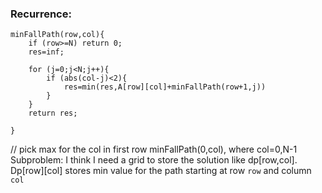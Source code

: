 ### Recurrence:

```
minFallPath(row,col){
	if (row>=N) return 0;
	res=inf;

	for (j=0;j<N;j++){
		if (abs(col-j)<2){
			res=min(res,A[row][col]+minFallPath(row+1,j))
		}
	}
	return res;

}
```

// pick max for the col in first row minFallPath(0,col), where col=0,N-1
Subproblem:
I think I need a grid to store the solution like dp[row,col]. Dp[row][col] stores min value for the path starting at row `row` and column `col`

